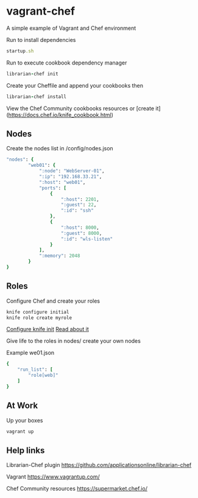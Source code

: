 # vagrant-chef
A simple example of Vagrant and Chef environment

Run to install dependencies
```ruby
startup.sh 
```

Run to execute cookbook dependency manager 
```ruby
librarian-chef init
```

Create your Cheffile and append your cookbooks then
```ruby
librarian-chef install
```

View the Chef Community cookbooks resources or [create it] (https://docs.chef.io/knife_cookbook.html)


Nodes
-----
Create the nodes list in /config/nodes.json
```ruby
"nodes": {
		"web01": {
			":node": "WebServer-01",
			":ip": "192.168.33.21",
			":host": "web01",
			"ports": [
				{
					":host": 2201,
					":guest": 22,
					":id": "ssh"
				},
				{
					":host": 8000,
					":guest": 8000,
					":id": "wls-listen"
				}
			],
			":memory": 2048
		}
}
```

Roles
-----
Configure Chef and create your roles
```ruby
knife configure initial
knife role create myrole
```
[Configure knife init](https://docs.chef.io/knife_configure.html)
[Read about it](https://www.digitalocean.com/community/tutorials/how-to-use-roles-and-environments-in-chef-to-control-server-configurations)


Give life to the roles in nodes/ create your own nodes

Example we01.json

```ruby
{
    "run_list": [
        "role[web]"
    ]
}
```

At Work
-------

Up your boxes
```ruby
vagrant up
```


Help links
---------

Librarian-Chef plugin
https://github.com/applicationsonline/librarian-chef

Vagrant
https://www.vagrantup.com/

Chef Community resources
https://supermarket.chef.io/
